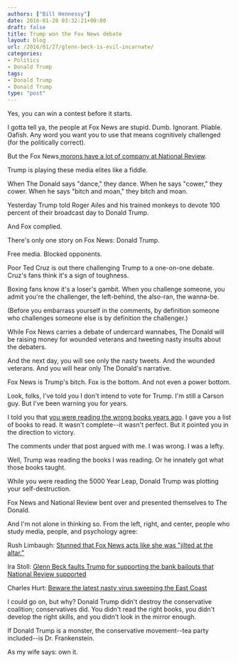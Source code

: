 ```yaml
---
authors: ["Bill Hennessy"]
date: 2016-01-28 03:32:21+00:00
draft: false
title: Trump won the Fox News debate
layout: blog
url: /2016/01/27/glenn-beck-is-evil-incarnate/
categories:
- Politics
- Donald Trump
tags:
- Donald Trump
- Donald Trump
type: "post"
---
```


Yes, you can win a contest before it starts.

I gotta tell ya, the people at Fox News are stupid. Dumb. Ignorant. Pliable. Oafish. Any word you want you to use that means cognitively challenged (for the politically correct).

But the Fox News[ morons have a lot of company at National Review](https://hennessysview.com/2016/01/26/nro-against-jefferson/).

Trump is playing these media elites like a fiddle.

When The Donald says "dance," they dance. When he says "cower," they cower. When he says "bitch and moan," they bitch and moan.

Yesterday Trump told Roger Ailes and his trained monkeys to devote 100 percent of their broadcast day to Donald Trump.

And Fox complied.

There's only one story on Fox News: Donald Trump.

Free media. Blocked opponents.

Poor Ted Cruz is out there challenging Trump to a one-on-one debate. Cruz's fans think it's a sign of toughness.

Boxing fans know it's a loser's gambit. When you challenge someone, you admit you're the challenger, the left-behind, the also-ran, the wanna-be.

(Before you embarrass yourself in the comments, by definition someone who challenges someone else is by definition the challenger.)

While Fox News carries a debate of undercard wannabes, The Donald will be raising money for wounded veterans and tweeting nasty insults about the debaters.

And the next day, you will see only the nasty tweets. And the wounded veterans. And you will hear only The Donald's narrative.

Fox News is Trump's bitch. Fox is the bottom. And not even a power bottom.

Look, folks, I've told you I don't intend to vote for Trump. I'm still a Carson guy. But I've been warning you for years.

I told you that [you were reading the wrong books years ago](https://hennessysview.com/2012/12/09/conservatives-keep-losing-because-theyre-reading-the-wrong-books/). I gave you a list of books to read. It wasn't complete--it wasn't perfect. But it pointed you in the direction to victory.

The comments under that post argued with me. I was wrong. I was a lefty.

Well, Trump was reading the books I was reading. Or he innately got what those books taught.

While you were reading the 5000 Year Leap, Donald Trump was plotting your self-destruction.

Fox News and National Review bent over and presented themselves to The Donald.

And I'm not alone in thinking so. From the left, right, and center, people who study media, people, and psychology agree:

Rush Limbaugh: [Stunned that Fox News acts like she was "jilted at the altar."](https://www.breitbart.com/big-government/2016/01/27/rush-limbaugh-stunned-at-fox-news-acting-as-if-jilted-at-the-alter/)

Ira Stoll: [Glenn Beck faults Trump for supporting the bank bailouts that National Review supported](https://www.nysun.com/national/donald-trump-unmoors-conservative-pundits/89427/)

Charles Hurt: [Beware the latest nasty virus sweeping the East Coast](https://www.washingtontimes.com/news/2016/jan/26/charles-hurt-donald-trump-derangement-syndrome-swe/?page=all#pagebreak)

I could go on, but why? Donald Trump didn't destroy the conservative coalition; conservatives did. You didn't read the right books, you didn't develop the right skills, and you didn't look in the mirror enough.

If Donald Trump is a monster, the conservative movement--tea party included--is Dr. Frankenstein.

As my wife says: own it.


